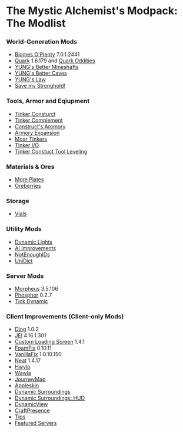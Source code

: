 # The Mystic Alchemist's Modpack: The Modlist

### World-Generation Mods
- [Biomes O'Plenty](https://www.curseforge.com/minecraft/mc-mods/biomes-o-plenty) 7.0.1.2441
- [Quark](https://www.curseforge.com/minecraft/mc-mods/quark) 1.6.179 and [Quark Oddities](https://www.curseforge.com/minecraft/mc-mods/quark-oddities)
- [YUNG's Better Mineshafts](https://www.curseforge.com/minecraft/mc-mods/yungs-better-mineshafts-forge)
- [YUNG's Better Caves](https://www.curseforge.com/minecraft/mc-mods/yungs-better-caves)
- [YUNG's Law](https://www.curseforge.com/minecraft/mc-mods/yungs-law)
- [Save my Stronghold!](https://www.curseforge.com/minecraft/mc-mods/save-my-stronghold)

### Tools, Armor and Eqiupment
- [Tinker Consturct](https://www.curseforge.com/minecraft/mc-mods/tinkers-construct)
- [Tinker Complement](https://www.curseforge.com/minecraft/mc-mods/tinkers-complement)
- [Construct's Aromory](https://www.curseforge.com/minecraft/mc-mods/constructs-armory)
- [Armory Expansion](https://www.curseforge.com/minecraft/mc-mods/armory-expansion)
- [Moar Tinkers](https://www.curseforge.com/minecraft/mc-mods/moar-tinkers)
- [Tinker I/O](https://www.curseforge.com/minecraft/mc-mods/tinker-i-o)
- [Tinker Constuct Tool Leveling](https://www.curseforge.com/minecraft/mc-mods/tinkers-tool-leveling)

### Materials & Ores
- [More Plates](https://www.curseforge.com/minecraft/mc-mods/moreplates)
- [Oreberries](https://www.curseforge.com/minecraft/mc-mods/oreberries)

### Storage
- [Vials](https://www.curseforge.com/minecraft/mc-mods/vials)

### Utility Mods
- [Dynamic Lights](https://www.curseforge.com/minecraft/mc-mods/dynamic-lights)
- [AI Improvements](https://www.curseforge.com/minecraft/mc-mods/ai-improvements)
- [NotEnoughIDs](https://www.curseforge.com/minecraft/mc-mods/notenoughids)
- [UniDict](https://www.curseforge.com/minecraft/mc-mods/unidict)

### Server Mods
- [Morpheus](https://www.curseforge.com/minecraft/mc-mods/morpheus) 3.5.106
- [Phosphor](https://www.curseforge.com/minecraft/mc-mods/phosphor-forge) 0.2.7
- [Tick Dynamic](https://www.curseforge.com/minecraft/mc-mods/tick-dynamic)

### Client Improvements (Client-only Mods)
- [Ding](https://www.curseforge.com/minecraft/mc-mods/ding) 1.0.2
- [JEI](https://www.curseforge.com/minecraft/mc-mods/jei) 4.16.1.301
- [Custom Loading Screen](https://www.curseforge.com/minecraft/mc-mods/better-loading-screen) 1.4.1
- [FoamFix](https://www.curseforge.com/minecraft/mc-mods/foamfix-optimization-mod) 0.10.11
- [VanillaFix](https://www.curseforge.com/minecraft/mc-mods/vanillafix) 1.0.10.150
- [Neat](https://www.curseforge.com/minecraft/mc-mods/neat) 1.4.17
- [Hwyla](https://www.curseforge.com/minecraft/mc-mods/hwyla)
- [Wawla](https://www.curseforge.com/minecraft/mc-mods/wawla)
- [JourneyMap](https://www.curseforge.com/minecraft/mc-mods/journeymap)
- [Appleskin](https://www.curseforge.com/minecraft/mc-mods/appleskin)
- [Dynamic Surroundings](https://www.curseforge.com/minecraft/mc-mods/dynamic-surroundings)
- [Dynamic Surroundings: HUD](https://www.curseforge.com/minecraft/mc-mods/dynamic-surroundings-huds)
- [DynamicView](https://www.curseforge.com/minecraft/mc-mods/dynamic-view)
- [CraftPresence](https://www.curseforge.com/minecraft/mc-mods/craftpresence)
- [Tips](https://www.curseforge.com/minecraft/mc-mods/tips)
- [Featured Servers](https://www.curseforge.com/minecraft/mc-mods/featured-servers)